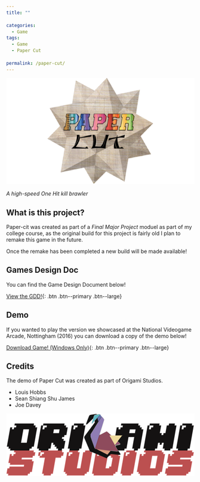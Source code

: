 ```yaml
---
title: ""

categories:
  - Game
tags:
  - Game
  - Paper Cut

permalink: /paper-cut/
---
```


![Paper Cut Logo](/assets/images/papercutlogo.png)

*A high-speed One Hit kill brawler*

## What is this project?

Paper-cit was created as part of a *Final Major Project* moduel as part of my college course, as the original build for this project is fairly old I plan to remake this game in the future.

Once the remake has been completed a new build will be made available!

## Games Design Doc

You can find the Game Design Document below!

[<i class="fas fa-file-pdf"></i> View the GDD!](/assets/pdf/PaperCutGDD.pdf){: .btn .btn--primary .btn--large}

## Demo

If you wanted to play the version we showcased at the National Videogame Arcade, Nottingham (2016) you can download a copy of the demo below!

[<i class="fas fa-download"></i> Download Game! (Windows Only)](){: .btn .btn--primary .btn--large}

## Credits

The demo of Paper Cut was created as part of Origami Studios.

* Louis Hobbs [<i class="fab fa-linkedin"></i>](https://www.linkedin.com/in/louis-hobbs/) [<i class="fab fa-gitlab"></i>](https://gitlab.com/bazzadwarf) [<i class="fab fa-github"></i>](https://github.com/bazzadwarf)
* Sean Shiang Shu James [<i class="fab fa-linkedin"></i>](https://www.linkedin.com/in/sean-shiang-shu-james/) [<i class="fab fa-youtube"></i>](https://www.youtube.com/channel/UC5YW7h5uYBjOpy0QHRPE8MA)
* Joe Davey [<i class="fab fa-linkedin"></i>](https://www.linkedin.com/in/joe-davey-a1607a68/)

![Origami Studios Logo](/assets/images/origamistudioslogo.png)
